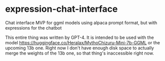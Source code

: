 # expression-chat-interface
Chat interface MVP for ggml models using alpaca prompt format, but with expressions for the chatbot

This entire thing was written by GPT-4. It is intended to be used with the model https://huggingface.co/Heralax/MythoChizuru-Mini-7b-GGML or the upcoming 13b one. Right now I don't have enough disk space to actually merge the weights of the 13b one, so that thing's inaccessible right now.
